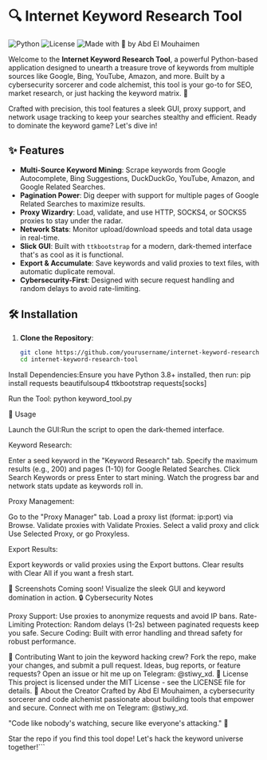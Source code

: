 # 🔍 Internet Keyword Research Tool

![Python](https://img.shields.io/badge/Python-3.8+-blue.svg)
![License](https://img.shields.io/badge/License-MIT-green.svg)
![Made with 💾 by Abd El Mouhaimen](https://img.shields.io/badge/Made%20by-Abd%20El%20Mouhaimen-red.svg)

Welcome to the **Internet Keyword Research Tool**, a powerful Python-based application designed to unearth a treasure trove of keywords from multiple sources like Google, Bing, YouTube, Amazon, and more. Built by a cybersecurity sorcerer and code alchemist, this tool is your go-to for SEO, market research, or just hacking the keyword matrix. 🚀

Crafted with precision, this tool features a sleek GUI, proxy support, and network usage tracking to keep your searches stealthy and efficient. Ready to dominate the keyword game? Let's dive in!

## ✨ Features

- **Multi-Source Keyword Mining**: Scrape keywords from Google Autocomplete, Bing Suggestions, DuckDuckGo, YouTube, Amazon, and Google Related Searches.
- **Pagination Power**: Dig deeper with support for multiple pages of Google Related Searches to maximize results.
- **Proxy Wizardry**: Load, validate, and use HTTP, SOCKS4, or SOCKS5 proxies to stay under the radar.
- **Network Stats**: Monitor upload/download speeds and total data usage in real-time.
- **Slick GUI**: Built with `ttkbootstrap` for a modern, dark-themed interface that's as cool as it is functional.
- **Export & Accumulate**: Save keywords and valid proxies to text files, with automatic duplicate removal.
- **Cybersecurity-First**: Designed with secure request handling and random delays to avoid rate-limiting.

## 🛠️ Installation

1. **Clone the Repository**:
   ```bash
   git clone https://github.com/yourusername/internet-keyword-research-tool.git
   cd internet-keyword-research-tool


Install Dependencies:Ensure you have Python 3.8+ installed, then run:
pip install requests beautifulsoup4 ttkbootstrap requests[socks]


Run the Tool:
python keyword_tool.py



🚀 Usage

Launch the GUI:Run the script to open the dark-themed interface.

Keyword Research:

Enter a seed keyword in the "Keyword Research" tab.
Specify the maximum results (e.g., 200) and pages (1-10) for Google Related Searches.
Click Search Keywords or press Enter to start mining.
Watch the progress bar and network stats update as keywords roll in.


Proxy Management:

Go to the "Proxy Manager" tab.
Load a proxy list (format: ip:port) via Browse.
Validate proxies with Validate Proxies.
Select a valid proxy and click Use Selected Proxy, or go Proxyless.


Export Results:

Export keywords or valid proxies using the Export buttons.
Clear results with Clear All if you want a fresh start.



📸 Screenshots
Coming soon! Visualize the sleek GUI and keyword domination in action.
🔒 Cybersecurity Notes

Proxy Support: Use proxies to anonymize requests and avoid IP bans.
Rate-Limiting Protection: Random delays (1-2s) between paginated requests keep you safe.
Secure Coding: Built with error handling and thread safety for robust performance.

🤝 Contributing
Want to join the keyword hacking crew? Fork the repo, make your changes, and submit a pull request. Ideas, bug reports, or feature requests? Open an issue or hit me up on Telegram: @stiwy_xd.
📜 License
This project is licensed under the MIT License - see the LICENSE file for details.
💾 About the Creator
Crafted by Abd El Mouhaimen, a cybersecurity sorcerer and code alchemist passionate about building tools that empower and secure. Connect with me on Telegram: @stiwy_xd.

"Code like nobody's watching, secure like everyone's attacking." 🌌


Star the repo if you find this tool dope! Let's hack the keyword universe together!```
